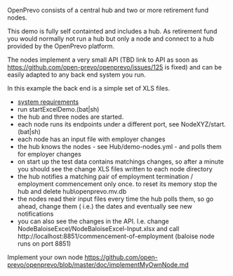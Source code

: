 OpenPrevo consists of a central hub and two or more retirement fund nodes.

This demo is fully self containted and includes a hub.
As retirement fund you would normally not run a hub but only a node and connect to a hub provided by the OpenPrevo platform.

The nodes implement a very small API (TBD link to API as soon as https://github.com/open-prevo/openprevo/issues/125 is fixed) and can be easily adapted to any back end system you run.

In this example the back end is a simple set of XLS files.

- [system requirements](https://github.com/open-prevo/openprevo/blob/master/doc/gettingStarted.md)
- run startExcelDemo.(bat|sh)
- the hub and three nodes are started.
- each node runs its endpoints under a different port, see NodeXYZ/start.(bat|sh)
- each node has an input file with employer changes 
- the hub knows the nodes - see Hub/demo-nodes.yml - and polls them for employer changes
- on start up the test data contains matchings changes, so after a minute you should see the change XLS files written to each node directory
- the hub notifies a matching pair of employment termination / employment commencement only once. to reset its memory stop the hub and delete hub\openprevo.mv.db
- the nodes read their input files every time the hub polls them, so go ahead, change them ( i.e.) the dates and eventually see new notifications
- you can also see the changes in the API. I.e. change NodeBaloiseExcel/NodeBaloiseExcel-Input.xlsx and call http://localhost:8851/commencement-of-employment (baloise node runs on port 8851)


Implement your own node
https://github.com/open-prevo/openprevo/blob/master/doc/implementMyOwnNode.md
